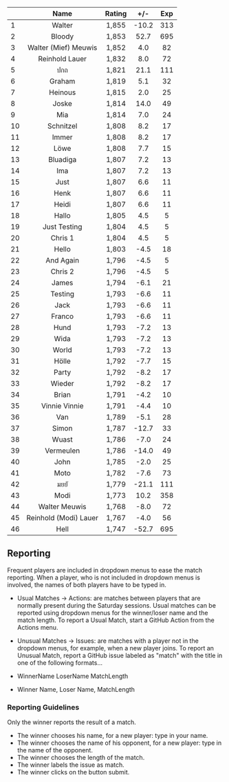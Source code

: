 | |Name|Rating|+/-|Exp|
|-|:--:|:----:|:-:|:-:|
|1|Walter|1,855|-10.2|313|
|2|Bloody|1,853|52.7|695|
|3|Walter (Mief) Meuwis|1,852|4.0|82|
|4|Reinhold Lauer|1,832|8.0|72|
|5|ปกถ|1,821|21.1|111|
|6|Graham|1,819|5.1|32|
|7|Heinous|1,815|2.0|25|
|8|Joske|1,814|14.0|49|
|9|Mia|1,814|7.0|24|
|10|Schnitzel|1,808|8.2|17|
|11|Immer|1,808|8.2|17|
|12|Löwe|1,808|7.7|15|
|13|Bluadiga|1,807|7.2|13|
|14|Ima|1,807|7.2|13|
|15|Just|1,807|6.6|11|
|16|Henk|1,807|6.6|11|
|17|Heidi|1,807|6.6|11|
|18|Hallo|1,805|4.5|5|
|19|Just Testing|1,804|4.5|5|
|20|Chris 1|1,804|4.5|5|
|21|Hello|1,803|-4.5|18|
|22|And Again|1,796|-4.5|5|
|23|Chris 2|1,796|-4.5|5|
|24|James|1,794|-6.1|21|
|25|Testing|1,793|-6.6|11|
|26|Jack|1,793|-6.6|11|
|27|Franco|1,793|-6.6|11|
|28|Hund|1,793|-7.2|13|
|29|Wida|1,793|-7.2|13|
|30|World|1,793|-7.2|13|
|31|Hölle|1,792|-7.7|15|
|32|Party|1,792|-8.2|17|
|33|Wieder|1,792|-8.2|17|
|34|Brian|1,791|-4.2|10|
|35|Vinnie Vinnie|1,791|-4.4|10|
|36|Van|1,789|-5.1|28|
|37|Simon|1,787|-12.7|33|
|38|Wuast|1,786|-7.0|24|
|39|Vermeulen|1,786|-14.0|49|
|40|John|1,785|-2.0|25|
|41|Moto|1,782|-7.6|73|
|42|มยยั|1,779|-21.1|111|
|43|Modi|1,773|10.2|358|
|44|Walter Meuwis|1,768|-8.0|72|
|45|Reinhold (Modi) Lauer|1,767|-4.0|56|
|46|Hell|1,747|-52.7|695|

 

## Reporting

Frequent players are included in dropdown menus to ease the match reporting.
When a player, who is not included in dropdown menus is involved, the names of both players have to be typed in.

- Usual Matches -> Actions:  are matches between players that are normally present during the Saturday sessions.
Usual matches can be reported using dropdown menus for the winner/loser name and the match length.
To report a Usual Match, start a GitHub Action from the Actions menu.
- Unusual Matches -> Issues:  are matches with a player not in the dropdown menus, for example, when a new player joins.
To report an Unusual Match, report a GitHub issue labeled as "match" with the title in one of the following formats...

- WinnerName LoserName MatchLength
- Winner Name, Loser Name, MatchLength

### Reporting Guidelines

Only the winner reports the result of a match.

- The winner chooses his name, for a new player: type in your name.
- The winner chooses the name of his opponent, for a new player: type in the name of the opponent.
- The winner chooses the length of the match.
- The winner labels the issue as match.
- The winner clicks on the button submit.
